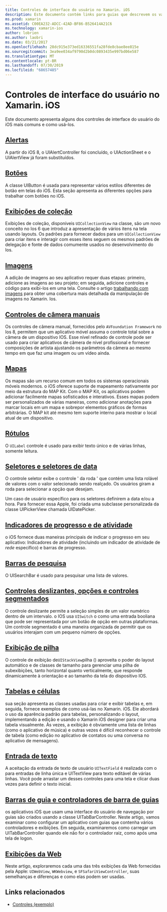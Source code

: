 ```yaml
---
title: Controles de interface do usuário no Xamarin. iOS
description: Este documento contém links para guias que descrevem os vários controles de interface do usuário do iOS disponíveis para os desenvolvedores do Xamarin. iOS. Conteúdo vinculado discute alertas, botões, exibições de coleção, imagens, controles de câmera manual, mapas, rótulos, seletores, selecionadores de datas e muito mais.
ms.prod: xamarin
ms.assetid: C00EA232-ADCC-42AD-BF86-B526414A21C6
ms.technology: xamarin-ios
author: lobrien
ms.author: laobri
ms.date: 03/21/2017
ms.openlocfilehash: 28dc915e373ed16336551fa28fde8cbae8ee815e
ms.sourcegitcommit: 3ea9ee034af9790d2b0dc0893435e997bd06e587
ms.translationtype: MT
ms.contentlocale: pt-BR
ms.lasthandoff: 07/30/2019
ms.locfileid: "68657485"
---
```

# <a name="user-interface-controls-in-xamarinios"></a>Controles de interface do usuário no Xamarin. iOS

Este documento apresenta alguns dos controles de interface do usuário do iOS mais comuns e como usá-los.

## <a name="alertsalertsmd"></a>[Alertas](alerts.md)

A partir do iOS 8, o UIAlertController foi concluído, o UIActionSheet e o UIAlertView já foram substituídos.

## <a name="buttonsbuttonsmd"></a>[Botões](buttons.md)

A classe UIButton é usada para representar vários estilos diferentes de botão em telas do iOS. Esta seção apresenta as diferentes opções para trabalhar com botões no iOS.

## <a name="collection-viewsuicollectionviewmd"></a>[Exibições de coleção](uicollectionview.md)

Exibições de coleção, disponíveis `UICollectionView` na classe, são um novo conceito no Ios 6 que introduz a apresentação de vários itens na tela usando layouts. Os padrões para fornecer dados para um `UICollectionView` para criar itens e interagir com esses itens seguem os mesmos padrões de delegação e fonte de dados comumente usados no desenvolvimento do Ios.

## <a name="imagesimagemd"></a>[Imagens](image.md)

A adição de imagens ao seu aplicativo requer duas etapas: primeiro, adicione as imagens ao seu projeto; em seguida, adicione controles e código para exibi-los em uma tela. Consulte o artigo [trabalhando com imagens](~/ios/app-fundamentals/images-icons/index.md) para obter uma cobertura mais detalhada da manipulação de imagens no Xamarin. Ios.

## <a name="manual-camera-controlsintro-to-manual-camera-controlsmd"></a>[Controles de câmera manuais](intro-to-manual-camera-controls.md)

Os controles de câmera manual, fornecidos pelo `AVFoundation Framework` no Ios 8, permitem que um aplicativo móvel assuma o controle total sobre a câmera de um dispositivo IOS. Esse nível refinado de controle pode ser usado para criar aplicativos de câmera de nível profissional e fornecer composições de artista ajustando os parâmetros da câmera ao mesmo tempo em que faz uma imagem ou um vídeo ainda.

## <a name="mapsios-mapsindexmd"></a>[Mapas](ios-maps/index.md)

Os mapas são um recurso comum em todos os sistemas operacionais móveis modernos. o iOS oferece suporte de mapeamento nativamente por meio da estrutura do MAP Kit. Com o MAP Kit, os aplicativos podem adicionar facilmente mapas sofisticados e interativos. Esses mapas podem ser personalizados de várias maneiras, como adicionar anotações para marcar locais em um mapa e sobrepor elementos gráficos de formas arbitrárias. O MAP kit até mesmo tem suporte interno para mostrar o local atual de um dispositivo.

## <a name="labelslabelsmd"></a>[Rótulos](labels.md)

O `UILabel` controle é usado para exibir texto único e de várias linhas, somente leitura.

## <a name="pickers-and-date-pickerspickermd"></a>[Seletores e seletores de data](picker.md)

O controle seletor exibe o controle ' da roda ' que contém uma lista rolável de valores com o valor selecionado sendo realçado. Os usuários giram a roda para selecionar a opção que desejam.

Um caso de usuário específico para os seletores definirem a data e/ou a hora. Para fornecer essa Apple, foi criada uma subclasse personalizada da classe UIPickerView chamada UIDatePicker.

## <a name="progress-and-activity-indicatorsprogress-activity-indicatormd"></a>[Indicadores de progresso e de atividade](progress-activity-indicator.md)

o iOS fornece duas maneiras principais de indicar o progresso em seu aplicativo: Indicadores de atividade (incluindo um indicador de atividade de _rede_ específico) e barras de progresso.

## <a name="search-barssearchbarmd"></a>[Barras de pesquisa](searchbar.md)

O UISearchBar é usado para pesquisar uma lista de valores. 

## <a name="sliders-switches-and-segmented-controlsslider-switch-segmented-controlsmd"></a>[Controles deslizantes, opções e controles segmentados](slider-switch-segmented-controls.md)

O controle deslizante permite a seleção simples de um valor numérico dentro de um intervalo. o IOS usa `UISwitch` o como uma entrada booliana que pode ser representada por um botão de opção em outras plataformas. Um controle segmentado é uma maneira organizada de permitir que os usuários interajam com um pequeno número de opções.

## <a name="stack-viewuistackviewmd"></a>[Exibição de pilha](uistackview.md)

O controle de exibição de`UIStackView`pilha () aproveita o poder do layout automático e de classes de tamanho para gerenciar uma pilha de subexibições, tanto horizontal quanto verticalmente, que responde dinamicamente à orientação e ao tamanho da tela do dispositivo IOS.

## <a name="tables-and-cellstablesindexmd"></a>[Tabelas e células](tables/index.md)

sua seção apresenta as classes usadas para criar e exibir tabelas e, em seguida, fornece exemplos de como usá-las no Xamarin. iOS. Ele abordará o uso da aparência padrão para tabelas, personalizando o layout, implementando a edição e usando o Xamarin iOS designer para criar uma tabela visualmente. Às vezes, a exibição é obviamente uma lista de linhas (como o aplicativo de música) e outras vezes é difícil reconhecer o controle de tabela (como edição no aplicativo de contatos ou uma conversa no aplicativo de mensagens).

## <a name="text-inputtext-inputmd"></a>[Entrada de texto](text-input.md)

A aceitação da entrada de texto de usuário `UITextField` é realizada com o para entradas de linha única e UITextView para texto editável de várias linhas. Você pode arrastar um desses controles para uma tela e clicar duas vezes para definir o texto inicial.

## <a name="tab-bars-and-tab-bar-controllerscreating-tabbed-applicationsmd"></a>[Barras de guia e controladores de barra de guias](creating-tabbed-applications.md)

os aplicativos iOS que usam uma interface do usuário de navegação por guias são criados usando a classe UITabBarController. Neste artigo, vamos examinar como configurar um aplicativo com guias que contenha vários controladores e exibições. Em seguida, examinaremos como carregar um UITabBarController quando ele não for o controlador raiz, como após uma tela de logon.

## <a name="web-viewsuiwebviewmd"></a>[Exibições da Web](uiwebview.md)

Neste artigo, exploraremos cada uma das três exibições da Web fornecidas pela Apple: `UIWebView`, `WKWebview`, e `SFSafariViewController`, suas semelhanças e diferenças e como elas podem ser usadas.

## <a name="related-links"></a>Links relacionados

- [Controles (exemplo)](https://docs.microsoft.com/samples/xamarin/ios-samples/controls)
